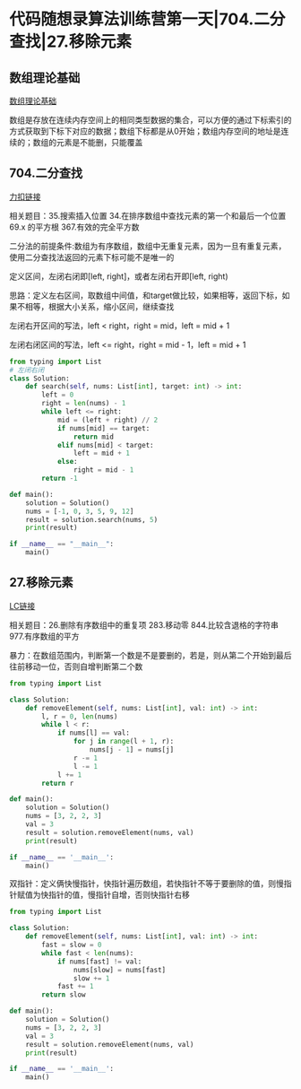 # 代码随想录算法训练营第一天|704.二分查找|27.移除元素

## 数组理论基础

[数组理论基础](https://programmercarl.com/%E6%95%B0%E7%BB%84%E7%90%86%E8%AE%BA%E5%9F%BA%E7%A1%80.html)

数组是存放在连续内存空间上的相同类型数据的集合，可以方便的通过下标索引的方式获取到下标下对应的数据；数组下标都是从0开始；数组内存空间的地址是连续的；数组的元素是不能删，只能覆盖

## 704.二分查找

[力扣链接](https://leetcode.cn/problems/binary-search)

相关题目：35.搜索插入位置 34.在排序数组中查找元素的第一个和最后一个位置 69.x 的平方根 367.有效的完全平方数

二分法的前提条件:数组为有序数组，数组中无重复元素，因为一旦有重复元素，使用二分查找法返回的元素下标可能不是唯一的

定义区间，左闭右闭即[left, right]，或者左闭右开即[left, right)

思路：定义左右区间，取数组中间值，和target做比较，如果相等，返回下标，如果不相等，根据大小关系，缩小区间，继续查找

左闭右开区间的写法，left < right，right = mid，left = mid + 1

左闭右闭区间的写法，left <= right，right = mid - 1，left = mid + 1

```python
from typing import List
# 左闭右闭
class Solution:
    def search(self, nums: List[int], target: int) -> int:
        left = 0
        right = len(nums) - 1
        while left <= right:
            mid = (left + right) // 2
            if nums[mid] == target:
                return mid
            elif nums[mid] < target:
                left = mid + 1
            else:
                right = mid - 1
        return -1

def main():
    solution = Solution()
    nums = [-1, 0, 3, 5, 9, 12]
    result = solution.search(nums, 5)
    print(result)

if __name__ == "__main__":
    main()
```
## 27.移除元素

[LC链接](https://leetcode-cn.com/problems/remove-element/)

相关题目：26.删除有序数组中的重复项 283.移动零 844.比较含退格的字符串 977.有序数组的平方

暴力：在数组范围内，判断第一个数是不是要删的，若是，则从第二个开始到最后往前移动一位，否则自增判断第二个数

```python
from typing import List

class Solution:
    def removeElement(self, nums: List[int], val: int) -> int:
        l, r = 0, len(nums)
        while l < r:
            if nums[l] == val:
                for j in range(l + 1, r):
                    nums[j - 1] = nums[j]
                r -= 1
                l -= 1
            l += 1
        return r

def main():
    solution = Solution()
    nums = [3, 2, 2, 3]
    val = 3
    result = solution.removeElement(nums, val)
    print(result)

if __name__ == '__main__':
    main()
```

双指针：定义俩快慢指针，快指针遍历数组，若快指针不等于要删除的值，则慢指针赋值为快指针的值，慢指针自增，否则快指针右移

```python
from typing import List

class Solution:
    def removeElement(self, nums: List[int], val: int) -> int:
        fast = slow = 0
        while fast < len(nums):
            if nums[fast] != val:
                nums[slow] = nums[fast]
                slow += 1
            fast += 1
        return slow

def main():
    solution = Solution()
    nums = [3, 2, 2, 3]
    val = 3
    result = solution.removeElement(nums, val)
    print(result)

if __name__ == '__main__':
    main()
```